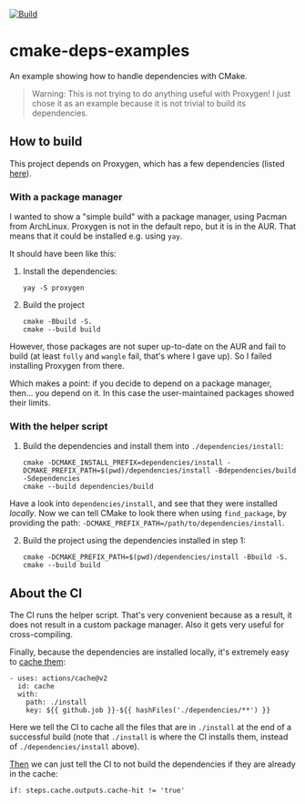 [![Build](https://github.com/acarg/cmake-deps-example/actions/workflows/main.yml/badge.svg)](https://github.com/acarg/cmake-deps-example/actions/workflows/main.yml)

# cmake-deps-examples
An example showing how to handle dependencies with CMake.

> Warning: This is not trying to do anything useful with Proxygen! I just
chose it as an example because it is not trivial to build its dependencies.

## How to build

This project depends on Proxygen, which has a few dependencies (listed
[here](dependencies/)).

### With a package manager

I wanted to show a "simple build" with a package manager, using Pacman
from ArchLinux. Proxygen is not in the default repo, but it is in the AUR.
That means that it could be installed e.g. using `yay`.

It should have been like this:

1. Install the dependencies:

    ```
    yay -S proxygen
    ```

2. Build the project

    ```
    cmake -Bbuild -S.
    cmake --build build
    ```

However, those packages are not super up-to-date on the AUR and fail to
build (at least `folly` and `wangle` fail, that's where I gave up). So
I failed installing Proxygen from there.

Which makes a point: if you decide to depend on a package manager, then...
you depend on it. In this case the user-maintained packages showed their
limits.

### With the helper script

1. Build the dependencies and install them into `./dependencies/install`:

    ```
    cmake -DCMAKE_INSTALL_PREFIX=dependencies/install -DCMAKE_PREFIX_PATH=$(pwd)/dependencies/install -Bdependencies/build -Sdependencies
    cmake --build dependencies/build
    ```

Have a look into `dependencies/install`, and see that they were installed
_locally_. Now we can tell CMake to look there when using `find_package`,
by providing the path: `-DCMAKE_PREFIX_PATH=/path/to/dependencies/install`.

2. Build the project using the dependencies installed in step 1:

    ```
    cmake -DCMAKE_PREFIX_PATH=$(pwd)/dependencies/install -Bbuild -S.
    cmake --build build
    ```

## About the CI

The CI runs the helper script. That's very convenient because as a result,
it does not result in a custom package manager. Also it gets very useful
for cross-compiling.

Finally, because the dependencies are installed locally, it's extremely
easy to [cache them](.github/workflows/main.yml#L24-L28):

```
- uses: actions/cache@v2
  id: cache
  with:
    path: ./install
    key: ${{ github.job }}-${{ hashFiles('./dependencies/**') }}
```

Here we tell the CI to cache all the files that are in `./install` at the
end of a successful build (note that `./install` is where the CI installs
them, instead of `./dependencies/install` above).

[Then](.github/workflows/main.yml#L30)
we can just tell the CI to not build the dependencies if they are
already in the cache:

```
if: steps.cache.outputs.cache-hit != 'true'
```
